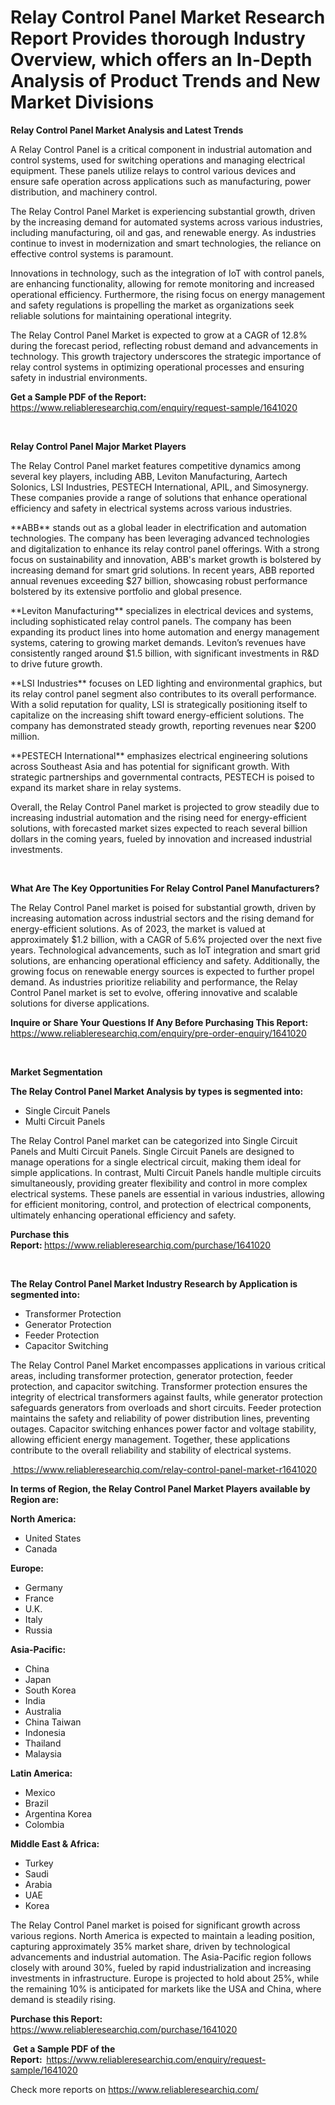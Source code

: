 <p><h1>Relay Control Panel Market Research Report Provides thorough Industry Overview, which offers an In-Depth Analysis of Product Trends and New Market Divisions</h1></p><p><strong>Relay Control Panel Market Analysis and Latest Trends</strong></p>
<p><p>A Relay Control Panel is a critical component in industrial automation and control systems, used for switching operations and managing electrical equipment. These panels utilize relays to control various devices and ensure safe operation across applications such as manufacturing, power distribution, and machinery control. </p><p>The Relay Control Panel Market is experiencing substantial growth, driven by the increasing demand for automated systems across various industries, including manufacturing, oil and gas, and renewable energy. As industries continue to invest in modernization and smart technologies, the reliance on effective control systems is paramount. </p><p>Innovations in technology, such as the integration of IoT with control panels, are enhancing functionality, allowing for remote monitoring and increased operational efficiency. Furthermore, the rising focus on energy management and safety regulations is propelling the market as organizations seek reliable solutions for maintaining operational integrity.</p><p>The Relay Control Panel Market is expected to grow at a CAGR of 12.8% during the forecast period, reflecting robust demand and advancements in technology. This growth trajectory underscores the strategic importance of relay control systems in optimizing operational processes and ensuring safety in industrial environments.</p></p>
<p><strong>Get a Sample PDF of the Report:&nbsp;</strong> <a href="https://www.reliableresearchiq.com/enquiry/request-sample/1641020?utm_campaign=2456&utm_medium=2&utm_source=Github&utm_content=ia&utm_term=11022025&utm_id=relay-control-panel">https://www.reliableresearchiq.com/enquiry/request-sample/1641020</a></p>
<p>&nbsp;</p>
<p><strong>Relay Control Panel Major Market Players</strong></p>
<p><p>The Relay Control Panel market features competitive dynamics among several key players, including ABB, Leviton Manufacturing, Aartech Solonics, LSI Industries, PESTECH International, APIL, and Simosynergy. These companies provide a range of solutions that enhance operational efficiency and safety in electrical systems across various industries.</p><p>**ABB** stands out as a global leader in electrification and automation technologies. The company has been leveraging advanced technologies and digitalization to enhance its relay control panel offerings. With a strong focus on sustainability and innovation, ABB's market growth is bolstered by increasing demand for smart grid solutions. In recent years, ABB reported annual revenues exceeding $27 billion, showcasing robust performance bolstered by its extensive portfolio and global presence.</p><p>**Leviton Manufacturing** specializes in electrical devices and systems, including sophisticated relay control panels. The company has been expanding its product lines into home automation and energy management systems, catering to growing market demands. Leviton’s revenues have consistently ranged around $1.5 billion, with significant investments in R&D to drive future growth.</p><p>**LSI Industries** focuses on LED lighting and environmental graphics, but its relay control panel segment also contributes to its overall performance. With a solid reputation for quality, LSI is strategically positioning itself to capitalize on the increasing shift toward energy-efficient solutions. The company has demonstrated steady growth, reporting revenues near $200 million.</p><p>**PESTECH International** emphasizes electrical engineering solutions across Southeast Asia and has potential for significant growth. With strategic partnerships and governmental contracts, PESTECH is poised to expand its market share in relay systems.</p><p>Overall, the Relay Control Panel market is projected to grow steadily due to increasing industrial automation and the rising need for energy-efficient solutions, with forecasted market sizes expected to reach several billion dollars in the coming years, fueled by innovation and increased industrial investments.</p></p>
<p>&nbsp;</p>
<p><strong>What Are The Key Opportunities For Relay Control Panel Manufacturers?</strong></p>
<p><p>The Relay Control Panel market is poised for substantial growth, driven by increasing automation across industrial sectors and the rising demand for energy-efficient solutions. As of 2023, the market is valued at approximately $1.2 billion, with a CAGR of 5.6% projected over the next five years. Technological advancements, such as IoT integration and smart grid solutions, are enhancing operational efficiency and safety. Additionally, the growing focus on renewable energy sources is expected to further propel demand. As industries prioritize reliability and performance, the Relay Control Panel market is set to evolve, offering innovative and scalable solutions for diverse applications.</p></p>
<p><strong>Inquire or Share Your Questions If Any Before Purchasing This Report:</strong> <a href="https://www.reliableresearchiq.com/enquiry/pre-order-enquiry/1641020?utm_campaign=2456&utm_medium=2&utm_source=Github&utm_content=ia&utm_term=11022025&utm_id=relay-control-panel">https://www.reliableresearchiq.com/enquiry/pre-order-enquiry/1641020</a></p>
<p>&nbsp;</p>
<p><strong>Market Segmentation</strong></p>
<p><strong>The Relay Control Panel Market Analysis by types is segmented into:</strong></p>
<p><ul><li>Single Circuit Panels</li><li>Multi Circuit Panels</li></ul></p>
<p><p>The Relay Control Panel market can be categorized into Single Circuit Panels and Multi Circuit Panels. Single Circuit Panels are designed to manage operations for a single electrical circuit, making them ideal for simple applications. In contrast, Multi Circuit Panels handle multiple circuits simultaneously, providing greater flexibility and control in more complex electrical systems. These panels are essential in various industries, allowing for efficient monitoring, control, and protection of electrical components, ultimately enhancing operational efficiency and safety.</p></p>
<p><strong>Purchase this Report:&nbsp;</strong><a href="https://www.reliableresearchiq.com/purchase/1641020?utm_campaign=2456&utm_medium=2&utm_source=Github&utm_content=ia&utm_term=11022025&utm_id=relay-control-panel">https://www.reliableresearchiq.com/purchase/1641020</a></p>
<p>&nbsp;</p>
<p><strong>The Relay Control Panel Market Industry Research by Application is segmented into:</strong></p>
<p><ul><li>Transformer Protection</li><li>Generator Protection</li><li>Feeder Protection</li><li>Capacitor Switching</li></ul></p>
<p><p>The Relay Control Panel Market encompasses applications in various critical areas, including transformer protection, generator protection, feeder protection, and capacitor switching. Transformer protection ensures the integrity of electrical transformers against faults, while generator protection safeguards generators from overloads and short circuits. Feeder protection maintains the safety and reliability of power distribution lines, preventing outages. Capacitor switching enhances power factor and voltage stability, allowing efficient energy management. Together, these applications contribute to the overall reliability and stability of electrical systems.</p></p>
<p><a href="https://www.reliableresearchiq.com/relay-control-panel-market-r1641020?utm_campaign=2456&utm_medium=2&utm_source=Github&utm_content=ia&utm_term=11022025&utm_id=relay-control-panel">&nbsp;https://www.reliableresearchiq.com/relay-control-panel-market-r1641020</a></p>
<p><strong>In terms of Region, the Relay Control Panel Market Players available by Region are:</strong></p>
<p>
    <p> <strong> North America: </strong>
        <ul>
            <li>United States</li>
            <li>Canada</li>
        </ul>
        </p> 
    <p> <strong> Europe: </strong>
        <ul>
            <li>Germany</li>
            <li>France</li>
            <li>U.K.</li>
            <li>Italy</li>
            <li>Russia</li>
        </ul>
        </p> 
    <p> <strong> Asia-Pacific: </strong>
        <ul>
            <li>China</li>
            <li>Japan</li>
            <li>South Korea</li>
            <li>India</li>
            <li>Australia</li>
            <li>China Taiwan</li>
            <li>Indonesia</li>
            <li>Thailand</li>
            <li>Malaysia</li>
        </ul>
        </p> 
    <p> <strong> Latin America: </strong>
        <ul>
            <li>Mexico</li>
            <li>Brazil</li>
            <li>Argentina Korea</li>
            <li>Colombia</li>
        </ul>
        </p> 
    <p> <strong> Middle East & Africa: </strong>
        <ul>
            <li>Turkey</li>
            <li>Saudi</li>
            <li>Arabia</li>
            <li>UAE</li>
            <li>Korea</li>
        </ul>
    </p>
    </p>
<p><p>The Relay Control Panel market is poised for significant growth across various regions. North America is expected to maintain a leading position, capturing approximately 35% market share, driven by technological advancements and industrial automation. The Asia-Pacific region follows closely with around 30%, fueled by rapid industrialization and increasing investments in infrastructure. Europe is projected to hold about 25%, while the remaining 10% is anticipated for markets like the USA and China, where demand is steadily rising.</p></p>
<p><strong>Purchase this Report: </strong><a href="https://www.reliableresearchiq.com/purchase/1641020?utm_campaign=2456&utm_medium=2&utm_source=Github&utm_content=ia&utm_term=11022025&utm_id=relay-control-panel">https://www.reliableresearchiq.com/purchase/1641020</a></p>
<p>&nbsp;<strong>Get a Sample PDF of the Report:&nbsp;&nbsp;</strong><a href="https://www.reliableresearchiq.com/enquiry/request-sample/1641020?utm_campaign=2456&utm_medium=2&utm_source=Github&utm_content=ia&utm_term=11022025&utm_id=relay-control-panel">https://www.reliableresearchiq.com/enquiry/request-sample/1641020</a></p>
<p><strong></strong></p>
<p>Check more reports on <a href="https://www.reliableresearchiq.com/?utm_campaign=2456&utm_medium=2&utm_source=Github&utm_content=ia&utm_term=11022025&utm_id=relay-control-panel">https://www.reliableresearchiq.com/</a></p>